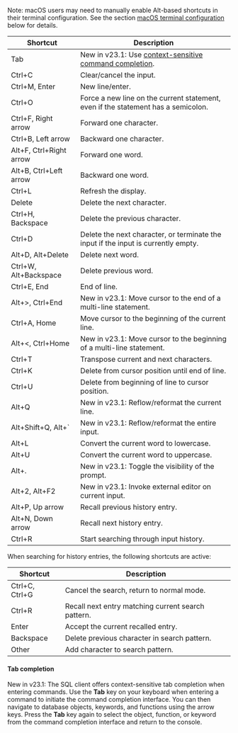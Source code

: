 Note: macOS users may need to manually enable Alt-based shortcuts in their terminal configuration. See the section [macOS terminal configuration](#macos-terminal-configuration) below for details.

| Shortcut                | Description |
|-------------------------|------------------------------------------------------------------------------------|
| Tab  | <span class="version-tag">New in v23.1:</span> Use [context-sensitive command completion](#tab-completion). |
| Ctrl+C                  | Clear/cancel the input. |
| Ctrl+M, Enter           | New line/enter. |
| Ctrl+O                  | Force a new line on the current statement, even if the statement has a semicolon. |
| Ctrl+F, Right arrow     | Forward one character. |
| Ctrl+B, Left arrow      | Backward one character. |
| Alt+F, Ctrl+Right arrow | Forward one word. |
| Alt+B, Ctrl+Left arrow  | Backward one word. |
| Ctrl+L                  | Refresh the display. |
| Delete                  | Delete the next character. |
| Ctrl+H, Backspace       | Delete the previous character. |
| Ctrl+D                  | Delete the next character, or terminate the input if the input is currently empty. |
| Alt+D, Alt+Delete       | Delete next word. |
| Ctrl+W, Alt+Backspace   | Delete previous word. |
| Ctrl+E, End             | End of line. |
| Alt+>, Ctrl+End  | <span class="version-tag">New in v23.1:</span> Move cursor to the end of a multi-line statement. |
| Ctrl+A, Home            | Move cursor to the beginning of the current line. |
| Alt+<, Ctrl+Home  | <span class="version-tag">New in v23.1:</span> Move cursor to the beginning of a multi-line statement. |
| Ctrl+T                  | Transpose current and next characters. |
| Ctrl+K                  | Delete from cursor position until end of line. |
| Ctrl+U                  | Delete from beginning of line to cursor position. |
| Alt+Q | <span class="version-tag">New in v23.1:</span> Reflow/reformat the current line. |
| Alt+Shift+Q, Alt+`  | <span class="version-tag">New in v23.1:</span> Reflow/reformat the entire input. |
| Alt+L                   | Convert the current word to lowercase. |
| Alt+U                   | Convert the current word to uppercase. |
| Alt+.  | <span class="version-tag">New in v23.1:</span> Toggle the visibility of the prompt. |
| Alt+2, Alt+F2  | <span class="version-tag">New in v23.1:</span> Invoke external editor on current input. |
| Alt+P, Up arrow         | Recall previous history entry. |
| Alt+N, Down arrow       | Recall next history entry. |
| Ctrl+R                  | Start searching through input history. |

When searching for history entries, the following shortcuts are active:

| Shortcut       | Description                                        |
|----------------|----------------------------------------------------|
| Ctrl+C, Ctrl+G | Cancel the search, return to normal mode.          |
| Ctrl+R         | Recall next entry matching current search pattern. |
| Enter          | Accept the current recalled entry.                 |
| Backspace      | Delete previous character in search pattern.       |
| Other          | Add character to search pattern.                   |

#### Tab completion

<span class="version-tag">New in v23.1:</span> The SQL client offers context-sensitive tab completion when entering commands. Use the **Tab** key on your keyboard when entering a command to initiate the command completion interface. You can then navigate to database objects, keywords, and functions using the arrow keys. Press the **Tab** key again to select the object, function, or keyword from the command completion interface and return to the console.
